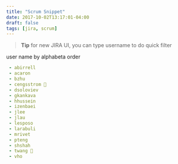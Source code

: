 ```yaml
---
title: "Scrum Snippet"
date: 2017-10-02T13:17:01-04:00
draft: false
tags: [jira, scrum]
---
```


> **Tip** for new JIRA UI, you can type username to do quick filter

user name by alphabeta order
```yaml
 - abirrell
 - acaron
 - bzhu
 - cengsstrom 🐞
 - dsoloviev
 - gkankava
 - hhussein
 - izenbaei
 - jlee
 - jlau
 - lesposo
 - larabuli
 - mrivet
 - pteng
 - shshah
 - twang 🐞
 - vho
```